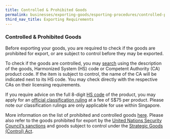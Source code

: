 ```yaml
---
title: Controlled & Prohibited Goods
permalink: businesses/exporting-goods/esporting-procedures/controlled-prohibited-goods
third_nav_title: Exporting Requirements
---
```


### Controlled & Prohibited Goods

Before exporting your goods, you are required to check if the goods are prohibited for export, or are subject to control before they may be exported.

To check if the goods are controlled, you may [search](https://www.customs.gov.sg/businesses/resources/hs-and-ca-product-code-search-engine) using the description of the goods, Harmonized System (HS) code or Competent Authority (CA) product code. If the item is subject to control, the name of the CA will be indicated next to its HS code. You may check directly with the respective CAs on their licensing requirements.

If you require advice on the full 8-digit  [HS code](https://www.customs.gov.sg/businesses/resources/hs-and-ca-product-code-search-engine)  of the product, you may apply for an  [official classification ruling](/documents/businesses/SCA004-(2).doc)  at a fee of S$75 per product. Please note our classification rulings are only applicable for use within Singapore.

More information on the list of prohibited and controlled goods [here](/businesses/exporting-goods/controlled-and-prohibited-goods-for-export). Please also refer to the goods prohibited for export by the  [United Nations Security Council’s sanctions](/businesses/united-nations-security-council-sanctions) and goods subject to control under the  [Strategic Goods (Control) Act](/businesses/strategic-goods-control/strategic-goods-control-list).

